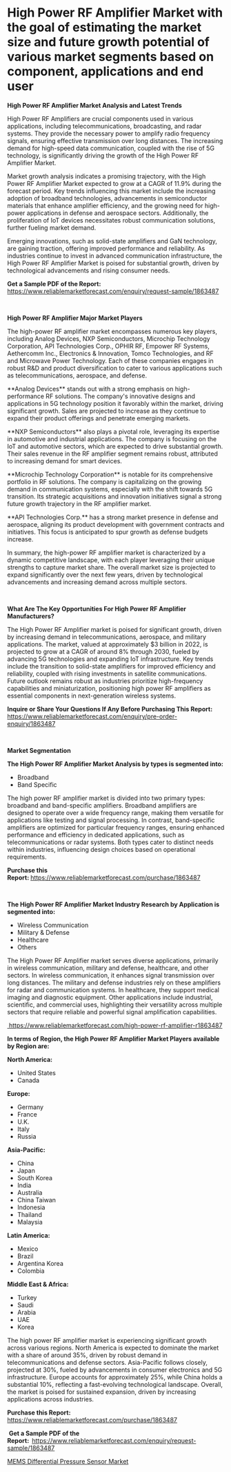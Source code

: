 <p><h1>High Power RF Amplifier Market with the goal of estimating the market size and future growth potential of various market segments based on component, applications and end user</h1></p><p><strong>High Power RF Amplifier Market Analysis and Latest Trends</strong></p>
<p><p>High Power RF Amplifiers are crucial components used in various applications, including telecommunications, broadcasting, and radar systems. They provide the necessary power to amplify radio frequency signals, ensuring effective transmission over long distances. The increasing demand for high-speed data communication, coupled with the rise of 5G technology, is significantly driving the growth of the High Power RF Amplifier Market.</p><p>Market growth analysis indicates a promising trajectory, with the High Power RF Amplifier Market expected to grow at a CAGR of 11.9% during the forecast period. Key trends influencing this market include the increasing adoption of broadband technologies, advancements in semiconductor materials that enhance amplifier efficiency, and the growing need for high-power applications in defense and aerospace sectors. Additionally, the proliferation of IoT devices necessitates robust communication solutions, further fueling market demand. </p><p>Emerging innovations, such as solid-state amplifiers and GaN technology, are gaining traction, offering improved performance and reliability. As industries continue to invest in advanced communication infrastructure, the High Power RF Amplifier Market is poised for substantial growth, driven by technological advancements and rising consumer needs.</p></p>
<p><strong>Get a Sample PDF of the Report:&nbsp;</strong> <a href="https://www.reliablemarketforecast.com/enquiry/request-sample/1863487?utm_campaign=3344&utm_medium=2&utm_source=Github&utm_content=ia&utm_term=06042025&utm_id=high-power-rf-amplifier">https://www.reliablemarketforecast.com/enquiry/request-sample/1863487</a></p>
<p>&nbsp;</p>
<p><strong>High Power RF Amplifier Major Market Players</strong></p>
<p><p>The high-power RF amplifier market encompasses numerous key players, including Analog Devices, NXP Semiconductors, Microchip Technology Corporation, API Technologies Corp., OPHIR RF, Empower RF Systems, Aethercomm Inc., Electronics & Innovation, Tomco Technologies, and RF and Microwave Power Technology. Each of these companies engages in robust R&D and product diversification to cater to various applications such as telecommunications, aerospace, and defense.</p><p>**Analog Devices** stands out with a strong emphasis on high-performance RF solutions. The company's innovative designs and applications in 5G technology position it favorably within the market, driving significant growth. Sales are projected to increase as they continue to expand their product offerings and penetrate emerging markets.</p><p>**NXP Semiconductors** also plays a pivotal role, leveraging its expertise in automotive and industrial applications. The company is focusing on the IoT and automotive sectors, which are expected to drive substantial growth. Their sales revenue in the RF amplifier segment remains robust, attributed to increasing demand for smart devices.</p><p>**Microchip Technology Corporation** is notable for its comprehensive portfolio in RF solutions. The company is capitalizing on the growing demand in communication systems, especially with the shift towards 5G transition. Its strategic acquisitions and innovation initiatives signal a strong future growth trajectory in the RF amplifier market.</p><p>**API Technologies Corp.** has a strong market presence in defense and aerospace, aligning its product development with government contracts and initiatives. This focus is anticipated to spur growth as defense budgets increase.</p><p>In summary, the high-power RF amplifier market is characterized by a dynamic competitive landscape, with each player leveraging their unique strengths to capture market share. The overall market size is projected to expand significantly over the next few years, driven by technological advancements and increasing demand across multiple sectors.</p></p>
<p>&nbsp;</p>
<p><strong>What Are The Key Opportunities For High Power RF Amplifier Manufacturers?</strong></p>
<p><p>The High Power RF Amplifier market is poised for significant growth, driven by increasing demand in telecommunications, aerospace, and military applications. The market, valued at approximately $3 billion in 2022, is projected to grow at a CAGR of around 8% through 2030, fueled by advancing 5G technologies and expanding IoT infrastructure. Key trends include the transition to solid-state amplifiers for improved efficiency and reliability, coupled with rising investments in satellite communications. Future outlook remains robust as industries prioritize high-frequency capabilities and miniaturization, positioning high power RF amplifiers as essential components in next-generation wireless systems.</p></p>
<p><strong>Inquire or Share Your Questions If Any Before Purchasing This Report:</strong> <a href="https://www.reliablemarketforecast.com/enquiry/pre-order-enquiry/1863487?utm_campaign=3344&utm_medium=2&utm_source=Github&utm_content=ia&utm_term=06042025&utm_id=high-power-rf-amplifier">https://www.reliablemarketforecast.com/enquiry/pre-order-enquiry/1863487</a></p>
<p>&nbsp;</p>
<p><strong>Market Segmentation</strong></p>
<p><strong>The High Power RF Amplifier Market Analysis by types is segmented into:</strong></p>
<p><ul><li>Broadband</li><li>Band Specific</li></ul></p>
<p><p>The high power RF amplifier market is divided into two primary types: broadband and band-specific amplifiers. Broadband amplifiers are designed to operate over a wide frequency range, making them versatile for applications like testing and signal processing. In contrast, band-specific amplifiers are optimized for particular frequency ranges, ensuring enhanced performance and efficiency in dedicated applications, such as telecommunications or radar systems. Both types cater to distinct needs within industries, influencing design choices based on operational requirements.</p></p>
<p><strong>Purchase this Report:&nbsp;</strong><a href="https://www.reliablemarketforecast.com/purchase/1863487?utm_campaign=3344&utm_medium=2&utm_source=Github&utm_content=ia&utm_term=06042025&utm_id=high-power-rf-amplifier">https://www.reliablemarketforecast.com/purchase/1863487</a></p>
<p>&nbsp;</p>
<p><strong>The High Power RF Amplifier Market Industry Research by Application is segmented into:</strong></p>
<p><ul><li>Wireless Communication</li><li>Military & Defense</li><li>Healthcare</li><li>Others</li></ul></p>
<p><p>The High Power RF Amplifier market serves diverse applications, primarily in wireless communication, military and defense, healthcare, and other sectors. In wireless communication, it enhances signal transmission over long distances. The military and defense industries rely on these amplifiers for radar and communication systems. In healthcare, they support medical imaging and diagnostic equipment. Other applications include industrial, scientific, and commercial uses, highlighting their versatility across multiple sectors that require reliable and powerful signal amplification capabilities.</p></p>
<p><a href="https://www.reliablemarketforecast.com/high-power-rf-amplifier-r1863487?utm_campaign=3344&utm_medium=2&utm_source=Github&utm_content=ia&utm_term=06042025&utm_id=high-power-rf-amplifier">&nbsp;https://www.reliablemarketforecast.com/high-power-rf-amplifier-r1863487</a></p>
<p><strong>In terms of Region, the High Power RF Amplifier Market Players available by Region are:</strong></p>
<p>
    <p> <strong> North America: </strong>
        <ul>
            <li>United States</li>
            <li>Canada</li>
        </ul>
        </p> 
    <p> <strong> Europe: </strong>
        <ul>
            <li>Germany</li>
            <li>France</li>
            <li>U.K.</li>
            <li>Italy</li>
            <li>Russia</li>
        </ul>
        </p> 
    <p> <strong> Asia-Pacific: </strong>
        <ul>
            <li>China</li>
            <li>Japan</li>
            <li>South Korea</li>
            <li>India</li>
            <li>Australia</li>
            <li>China Taiwan</li>
            <li>Indonesia</li>
            <li>Thailand</li>
            <li>Malaysia</li>
        </ul>
        </p> 
    <p> <strong> Latin America: </strong>
        <ul>
            <li>Mexico</li>
            <li>Brazil</li>
            <li>Argentina Korea</li>
            <li>Colombia</li>
        </ul>
        </p> 
    <p> <strong> Middle East & Africa: </strong>
        <ul>
            <li>Turkey</li>
            <li>Saudi</li>
            <li>Arabia</li>
            <li>UAE</li>
            <li>Korea</li>
        </ul>
    </p>
    </p>
<p><p>The high power RF amplifier market is experiencing significant growth across various regions. North America is expected to dominate the market with a share of around 35%, driven by robust demand in telecommunications and defense sectors. Asia-Pacific follows closely, projected at 30%, fueled by advancements in consumer electronics and 5G infrastructure. Europe accounts for approximately 25%, while China holds a substantial 10%, reflecting a fast-evolving technological landscape. Overall, the market is poised for sustained expansion, driven by increasing applications across industries.</p></p>
<p><strong>Purchase this Report: </strong><a href="https://www.reliablemarketforecast.com/purchase/1863487?utm_campaign=3344&utm_medium=2&utm_source=Github&utm_content=ia&utm_term=06042025&utm_id=high-power-rf-amplifier">https://www.reliablemarketforecast.com/purchase/1863487</a></p>
<p>&nbsp;<strong>Get a Sample PDF of the Report:&nbsp;&nbsp;</strong><a href="https://www.reliablemarketforecast.com/enquiry/request-sample/1863487?utm_campaign=3344&utm_medium=2&utm_source=Github&utm_content=ia&utm_term=06042025&utm_id=high-power-rf-amplifier">https://www.reliablemarketforecast.com/enquiry/request-sample/1863487</a></p>
<p><strong></strong></p>
<p><p><a href="https://github.com/merkinedry7b/Market-Research-Report-List-1/blob/main/mems-differential-pressure-sensor-market.md?utm_campaign=3344&utm_medium=2&utm_source=Github&utm_content=ia&utm_term=06042025&utm_id=high-power-rf-amplifier">MEMS Differential Pressure Sensor Market</a></p></p>